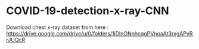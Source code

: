 # COVID-19-detection-x-ray-CNN
Download chest x-ray dataset from here : https://drive.google.com/drive/u/0/folders/1iDInONnhcqgPVnoaAt3rxgAPyRrJUQcR
